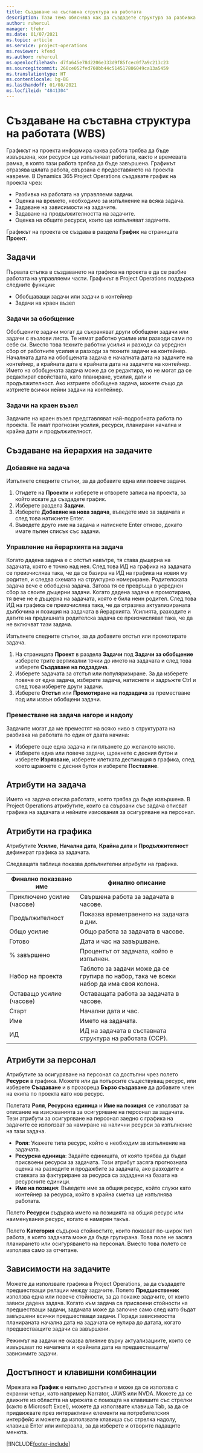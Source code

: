 ```yaml
---
title: Създаване на съставна структура на работата
description: Тази тема обяснява как да създадете структура за разбивка на работата (WBS), включваща основните контроли в новия интерфейс за планиране.
author: ruhercul
manager: tfehr
ms.date: 01/07/2021
ms.topic: article
ms.service: project-operations
ms.reviewer: kfend
ms.author: ruhercul
ms.openlocfilehash: d7fa645e78d2206e333d9f85fcec0f7a9c213c23
ms.sourcegitcommit: 260ce052fed760bb44c514517806049ca13a5459
ms.translationtype: HT
ms.contentlocale: bg-BG
ms.lasthandoff: 01/08/2021
ms.locfileid: "4841304"
---
```

# <a name="create-a-work-breakdown-structure-wbs"></a>Създаване на съставна структура на работата (WBS)

Графикът на проекта информира каква работа трябва да бъде извършена, кои ресурси ще изпълняват работата, както и времевата рамка, в която тази работа трябва да бъде завършена. Графикът отразява цялата работа, свързана с предоставянето на проекта навреме. В Dynamics 365 Project Operations създавате график на проекта чрез:

  - Разбивка на работата на управляеми задачи.
  - Оценка на времето, необходимо за изпълнение на всяка задача.
  - Задаване на зависимости на задачите.
  - Задаване на продължителността на задачите.
  - Оценка на общите ресурси, които ще изпълняват задачите. 

Графикът на проекта се създава в раздела **График** на страницата **Проект**.

## <a name="tasks"></a>Задачи

Първата стъпка в създаването на графика на проекта е да се разбие работата на управляеми части. Графикът в Project Operations поддържа следните функции:

- Обобщаващи задачи или задачи в контейнер
- Задачи на краен възел

### <a name="summary-tasks"></a>Задачи за обобщение

Обобщените задачи могат да съхраняват други обобщени задачи или задачи с възлови листа. Те нямат работно усилие или разходи сами по себе си. Вместо това техните работни усилия и разходи са усреднен сбор от работните усилия и разходи за техните задачи на контейнер. Началната дата на обобщената задача е началната дата на задачите на контейнер, а крайната дата е крайната дата на задачите на контейнер. Името на обобщената задача може да се редактира, но не могат да се редактират свойствата, като планиране, усилия, дати и продължителност. Ако изтриете обобщена задача, можете също да изтриете всички нейни задачи на контейнер.

### <a name="leaf-node-tasks"></a>Задачи на краен възел

Задачите на краен възел представляват най-подробната работа по проекта. Те имат прогнозни усилия, ресурси, планирани начална и крайна дати и продължителност.

## <a name="create-a-task-hierarchy"></a>Създаване на йерархия на задачите

### <a name="add-a-task"></a>Добавяне на задача

Изпълнете следните стъпки, за да добавите една или повече задачи.

1. Отидете на **Проекти** и изберете и отворете записа на проекта, за който искате да създадете график. 
2. Изберете раздела **Задачи**. 
3. Изберете **Добавяне на нова задача**, въведете име за задачата и след това натиснете Enter.
2. Въведете друго име на задача и натиснете Enter отново, докато имате пълен списък със задачи.

### <a name="manage-hierarchy-of-a-task"></a>Управление на йерархията на задача

Когато дадена задача е с отстъп навътре, тя става дъщерна на задачата, която е точно над нея. След това ИД на графика на задачата се преизчислява така, че да се базира на ИД на графика на новия му родител, и следва схемата на структурно номериране. Родителската задача вече е обобщена задача. Затова тя се превръща в усреднен сбор за своите дъщерни задачи. Когато дадена задача е промотирана, тя вече не е дъщерна на задачата, която е била неин родител. След това ИД на графика се преизчислява така, че да отразява актуализираната дълбочина и позиция на задачата в йерархията. Усилията, разходите и датите на предишната родителска задача се преизчисляват така, че да не включват тази задача.

Изпълнете следните стъпки, за да добавите отстъп или промотирате задача.

1. На страницата **Проект** в раздела **Задачи** под **Задачи за обобщение** изберете трите вертикални точки до името на задачата и след това изберете **Създаване на подзадача**. 
2. Изберете задачата за отстъп или популяризиране. За да изберете повече от една задача, изберете задача, натиснете и задръжте Ctrl и след това изберете други задачи.
2. Изберете **Отстъп** или **Промотиране на подзадача** за преместване под или извън обобщени задачи.

### <a name="move-tasks-up-and-down"></a>Преместване на задача нагоре и надолу

Задачите могат да ме преместят на всяко ниво в структурата на разбивка на работата по един от двата начина:

- Изберете още една задача и ги плъзнете до желаното място.
- Изберете една или повече задачи, щракнете с десния бутон и изберете **Изрязване**, изберете клетката дестинация в графика, след което щракнете с десния бутон и изберете **Поставяне**.

## <a name="task-attributes"></a>Атрибути на задача

Името на задача описва работата, която трябва да бъде извършена. В Project Operations атрибутите, които са свързани със задача описват графика на задачата и нейните изисквания за осигуряване на персонал.

## <a name="schedule-attributes"></a>Атрибути на графика

Атрибутите **Усилие**, **Начална дата**, **Крайна дата** и **Продължителност** дефинират графика за задачата.

Следващата таблица показва допълнителни атрибути на графика.

| **Финално показвано име** | **финално описание** |
| --- | --- |
| Приключено усилие (часове) | Свършена работа за задачата в часове. |
| Продължителност | Показва времетраенето на задачата в дни. |
| Общо усилие | Общо работа за задачата в часове. |
| Готово | Дата и час на завършване. |
| % завършено | Процентът от задачата, който е изпълнен. |
| Набор на проекта | Таблото за задачи може да се групира по набор, така че всеки набор да има своя колона. |
| Оставащо усилие (часове) | Оставащата работа за задачата в часове. |
| Старт | Начални дата и час. |
| Име | Името на задачата. |
| ИД | ИД на задачата в съставната структура на работата (ССР). |

## <a name="staffing-attributes"></a>Атрибути за персонал

Атрибутите за осигуряване на персонал са достъпни чрез полето **Ресурси** в графика. Можете или да потърсите съществуващ ресурс, или изберете **Създаване** и в прозореца **Бързо създаване** да добавите член на екипа по проекта като нов ресурс.

Полетата **Роля**, **Ресурсна единица** и **Име на позиция** се използват за описание на изискванията за осигуряване на персонал за задачата. Тези атрибути за осигуряване на персонал заедно с графика на задачите се използват за намиране на налични ресурси за изпълнение на тази задача.

   - **Роля**: Укажете типа ресурс, който е необходим за изпълнение на задачата.
   - **Ресурсна единица**: Задайте единицата, от която трябва да бъдат присвоени ресурси за задачата. Този атрибут засяга прогнозната оценка на разходите и продажбите за задачата, ако разходите и ставката за фактуриране за ресурса са зададени на базата на ресурсните единици.
   - **Име на позиция**: Въведете име за общия ресурс, който служи като контейнер за ресурса, който в крайна сметка ще изпълнява работата.

Полето **Ресурси** съдържа името на позицията на общия ресурс или наименувания ресурс, когато е намерен такъв.

Полето **Категория** съдържа стойностите, които показват по-широк тип работа, в която задачата може да бъде групирана. Това поле не засяга планирането или осигуряването на персонал. Вместо това полето се използва само за отчитане.

## <a name="task-dependencies"></a>Зависимости на задачите

Можете да използвате графика в Project Operations, за да създадете предшестващи релации между задачите. Полето **Предшественик** използва една или повече стойности, за да покаже задачите, от които зависи дадена задача. Когато към задача са присвоени стойности на предшестващи задачи, задачата може да започне само след като бъдат завършени всички предшестващи задачи. Поради зависимостта планираната начална дата на задачата се нулира до датата, когато предшестващите задачи са завършени.

Режимът на задачи не оказва влияние върху актуализациите, които се извършват по началната и крайната дата на предшестващите/зависимите задачи.

## <a name="accessibility-and-keyboard-shortcuts"></a>Достъпност и клавишни комбинации

Мрежата на **График** е напълно достъпна и може да се използва с екранни четци, като например Narrator, JAWS или NVDA. Можете да се движите из областта на мрежата с помощта на клавишите със стрелки (както в Microsoft Excel), можете да използвате клавиша Tab, за да се придвижвате през интерактивни елементи на потребителския интерфейс и можете да използвате клавиша със стрелка надолу, клавиша Enter или интервала, за да изберете и отворите падащите менюта.


[!INCLUDE[footer-include](../includes/footer-banner.md)]